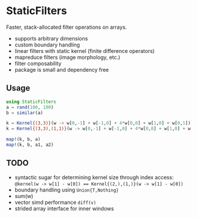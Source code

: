 # StaticFilters

Faster, stack-allocated filter operations on arrays.

- supports arbitrary dimensions
- custom boundary handling
- linear filters with static kernel (finite difference operators)
- mapreduce filters (image morphology, etc.)
- filter composability
- package is small and dependency free

## Usage

```julia
using StaticFilters
a = rand(100, 100)
b = similar(a)

k = Kernel{(3,3)}(w -> w[0,-1] + w[-1,0] + 4*w[0,0] + w[1,0] + w[0,1])
k = Kernel{(3,3),(1,1)}(w -> w[0,-1] + w[-1,0] + 4*w[0,0] + w[1,0] + w[0,1])

map!(k, b, a)
map!(k, b, a1, a2)
```

## TODO

- syntactic sugar for determining kernel size through index access:
  `@kernel(w -> w[1] - w[0]) == Kernel{(2,),(1,)}(w -> w[1] - w[0])`
- boundary handling using `Union{T,Nothing}`
- sum(w)
- vector simd performance `diff(v)`
- strided array interface for inner windows
